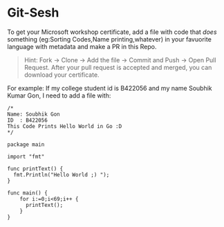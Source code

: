# Git-Sesh

To get your Microsoft workshop certificate, add a file with code that *does* something (eg:Sorting Codes,Name printing,whatever) in your favuorite language with metadata and make a PR in this Repo.

> Hint: Fork → Clone → Add the file → Commit and Push → Open Pull Request. After your pull request is accepted and merged, you can download your certificate.

For example: If my college student id is B422056 and my name Soubhik Kumar Gon, I need to add a file with:

```
/*
Name: Soubhik Gon
ID  : B422056
This Code Prints Hello World in Go :D
*/

package main

import "fmt"

func printText() {
  fmt.Println("Hello World ;) ");
}

func main() {
    for i:=0;i<69;i++ {
      printText();
    }
}

```
